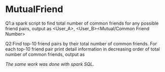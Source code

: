 # MutualFriend
 
Q1:a spark script to find total number of common friends for any possible friend pairs,
output as <User_A>, <User_B><TAB><Mutual/Common Friend Number>

Q2:Find top-10 friend pairs by their total number of common friends. For each top-10 friend pair print detail information in decreasing order of total number of common friends,
output as <Total number of Common Friends><First Name of User A><Last Name of User A><address of User A><First Name of User B><Last Name of User B><address of User B>
 
 
 The same work was done with spark SQL.
